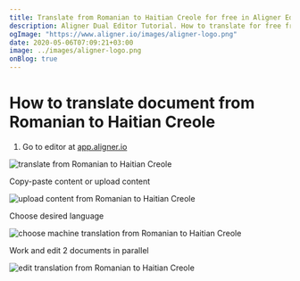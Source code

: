 ```yaml
---
title: Translate from Romanian to Haitian Creole for free in Aligner Editor
description: Aligner Dual Editor Tutorial. How to translate for free from Romanian to Haitian Creole. Aligner is multilingual document management platform. 
ogImage: "https://www.aligner.io/images/aligner-logo.png"
date: 2020-05-06T07:09:21+03:00
image: ../images/aligner-logo.png
onBlog: true
---
```


# How to translate document from Romanian to Haitian Creole

1. Go to editor at [app.aligner.io](https://app.aligner.io "Aligner App web page")

![translate from Romanian to Haitian Creole](../aligner-blank-editor.png "translate from Romanian to Haitian Creole")

Copy-paste content or upload content

![upload content from Romanian to Haitian Creole](../aligner-uploaded-document.png "upload content from Romanian to Haitian Creole")

Choose desired language

![choose machine translation from Romanian to Haitian Creole](../aligner-language-dropdown.png "choose machine translation from Romanian to Haitian Creole")

Work and edit 2 documents in parallel

![edit translation from Romanian to Haitian Creole](../aligner-double-sitded-editor.png "edit translation from Romanian to Haitian Creole")

